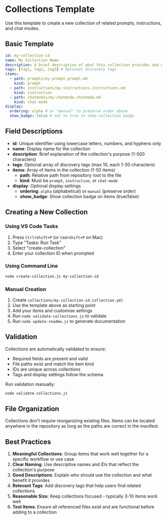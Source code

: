 # Collections Template

Use this template to create a new collection of related prompts, instructions, and chat modes.

## Basic Template

```yaml
id: my-collection-id
name: My Collection Name
description: A brief description of what this collection provides and who should use it.
tags: [tag1, tag2, tag3] # Optional discovery tags
items:
  - path: prompts/my-prompt.prompt.md
    kind: prompt
  - path: instructions/my-instructions.instructions.md  
    kind: instruction
  - path: chatmodes/my-chatmode.chatmode.md
    kind: chat-mode
display:
  ordering: alpha # or "manual" to preserve order above
  show_badge: false # set to true to show collection badge
```

## Field Descriptions

- **id**: Unique identifier using lowercase letters, numbers, and hyphens only
- **name**: Display name for the collection
- **description**: Brief explanation of the collection's purpose (1-500 characters)
- **tags**: Optional array of discovery tags (max 10, each 1-30 characters)
- **items**: Array of items in the collection (1-50 items)
  - **path**: Relative path from repository root to the file
  - **kind**: Must be `prompt`, `instruction`, or `chat-mode`
- **display**: Optional display settings
  - **ordering**: `alpha` (alphabetical) or `manual` (preserve order)
  - **show_badge**: Show collection badge on items (true/false)

## Creating a New Collection

### Using VS Code Tasks
1. Press `Ctrl+Shift+P` (or `Cmd+Shift+P` on Mac)
2. Type "Tasks: Run Task"
3. Select "create-collection"
4. Enter your collection ID when prompted

### Using Command Line
```bash
node create-collection.js my-collection-id
```

### Manual Creation
1. Create `collections/my-collection-id.collection.yml`
2. Use the template above as starting point
3. Add your items and customise settings
4. Run `node validate-collections.js` to validate
5. Run `node update-readme.js` to generate documentation

## Validation

Collections are automatically validated to ensure:
- Required fields are present and valid
- File paths exist and match the item kind
- IDs are unique across collections
- Tags and display settings follow the schema

Run validation manually:
```bash
node validate-collections.js
```

## File Organization

Collections don't require reorganizing existing files. Items can be located anywhere in the repository as long as the paths are correct in the manifest.

## Best Practices

1. **Meaningful Collections**: Group items that work well together for a specific workflow or use case
2. **Clear Naming**: Use descriptive names and IDs that reflect the collection's purpose
3. **Good Descriptions**: Explain who should use the collection and what benefit it provides
4. **Relevant Tags**: Add discovery tags that help users find related collections
5. **Reasonable Size**: Keep collections focused - typically 3-10 items work well
6. **Test Items**: Ensure all referenced files exist and are functional before adding to a collection